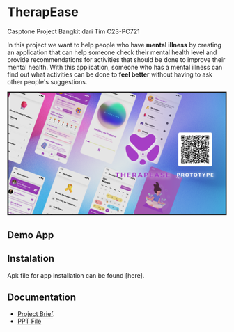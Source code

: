 # TherapEase
Casptone Project Bangkit dari Tim C23-PC721

In this project we want to help people who have **mental illness** by creating an application that can help someone check their mental health level and provide recommendations for activities that should be done to improve their mental health. With this application, someone who has a mental illness can find out what activities can be done to **feel better** without having to ask other people's suggestions.
<p align="center">
  <img src="https://github.com/fralif/TherapEase/blob/master/app_ui.jpg">
</p>

## Demo App


## Instalation
Apk file for app installation can be found [here].

## Documentation
- [Project Brief](https://1drv.ms/w/s!AvoQ1rDiMU7jhnK3sFd8tNjVY-pU?e=47GhwG).
- [PPT File](https://www.canva.com/design/DAFlw3dggzA/L8utnpsdxjE70H_yO2mAlg/edit?utm_content=DAFlw3dggzA&utm_campaign=designshare&utm_medium=link2&utm_source=sharebutton)



